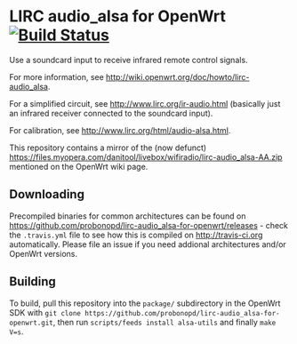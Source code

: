 LIRC audio_alsa for OpenWrt [![Build Status](https://travis-ci.org/probonopd/lirc-audio_alsa-for-openwrt.svg)](https://travis-ci.org/probonopd/lirc-audio_alsa-for-openwrt)
===========================

Use a soundcard input to receive infrared remote control signals.

For more information, see http://wiki.openwrt.org/doc/howto/lirc-audio_alsa.

For a simplified circuit, see http://www.lirc.org/ir-audio.html (basically just an infrared receiver connected to the soundcard input).

For calibration, see http://www.lirc.org/html/audio-alsa.html.

This repository contains a mirror of the (now defunct) https://files.myopera.com/danitool/livebox/wifiradio/lirc-audio_alsa-AA.zip mentioned on the OpenWrt wiki page.

Downloading
--
Precompiled binaries for common architectures can be found on https://github.com/probonopd/lirc-audio_alsa-for-openwrt/releases - check the ```.travis.yml``` file to see how this is compiled on http://travis-ci.org automatically. Please file an issue if you need addional architectures and/or OpenWrt versions.

Building
--
To build, pull this repository into the ```package/``` subdirectory in the OpenWrt SDK with ```git clone https://github.com/probonopd/lirc-audio_alsa-for-openwrt.git```, then run ```scripts/feeds install alsa-utils``` and finally ```make V=s```. 
